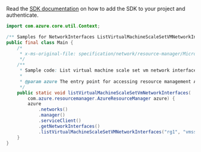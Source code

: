 Read the [SDK documentation](https://github.com/Azure/azure-sdk-for-java/blob/azure-resourcemanager_2.12.0/sdk/resourcemanager/azure-resourcemanager/README.md) on how to add the SDK to your project and authenticate.

```java
import com.azure.core.util.Context;

/** Samples for NetworkInterfaces ListVirtualMachineScaleSetVMNetworkInterfaces. */
public final class Main {
    /*
     * x-ms-original-file: specification/network/resource-manager/Microsoft.Network/stable/2021-05-01/examples/VmssVmNetworkInterfaceList.json
     */
    /**
     * Sample code: List virtual machine scale set vm network interfaces.
     *
     * @param azure The entry point for accessing resource management APIs in Azure.
     */
    public static void listVirtualMachineScaleSetVmNetworkInterfaces(
        com.azure.resourcemanager.AzureResourceManager azure) {
        azure
            .networks()
            .manager()
            .serviceClient()
            .getNetworkInterfaces()
            .listVirtualMachineScaleSetVMNetworkInterfaces("rg1", "vmss1", "1", Context.NONE);
    }
}
```
